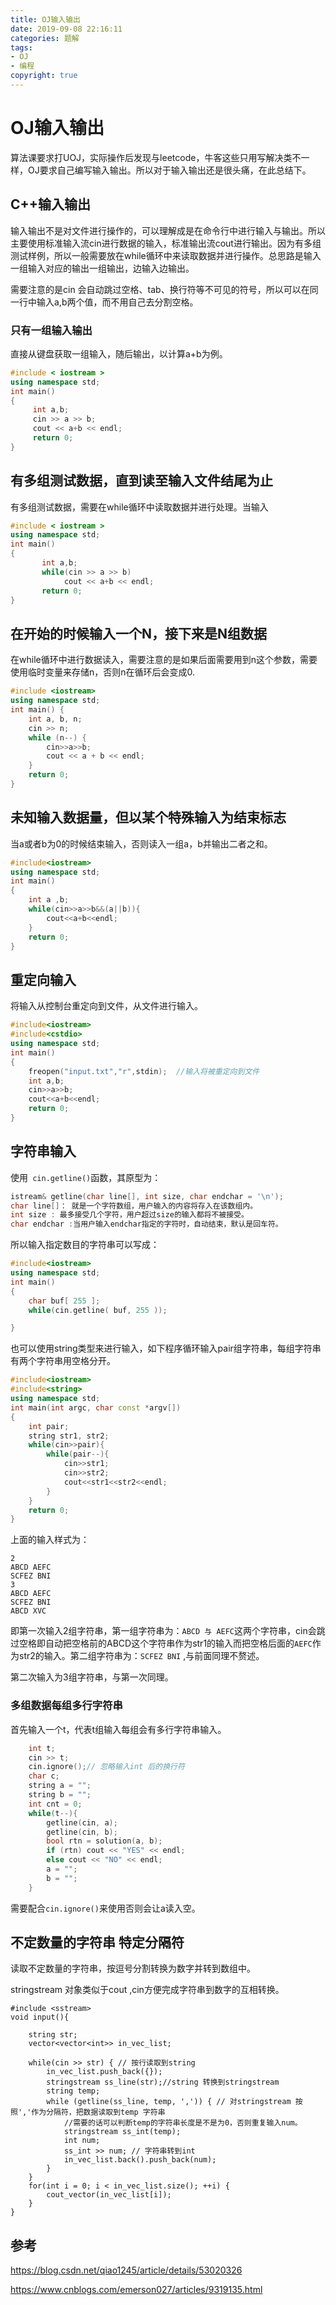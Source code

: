 ```yaml
---
title: OJ输入输出
date: 2019-09-08 22:16:11
categories: 题解
tags:
- OJ
- 编程
copyright: true
---
```


# OJ输入输出

算法课要求打UOJ，实际操作后发现与leetcode，牛客这些只用写解决类不一样，OJ要求自己编写输入输出。所以对于输入输出还是很头痛，在此总结下。

<!--more-->

## C++输入输出

输入输出不是对文件进行操作的，可以理解成是在命令行中进行输入与输出。所以主要使用标准输入流cin进行数据的输入，标准输出流cout进行输出。因为有多组测试样例，所以一般需要放在while循环中来读取数据并进行操作。总思路是输入一组输入对应的输出一组输出，边输入边输出。

需要注意的是cin 会自动跳过空格、tab、换行符等不可见的符号，所以可以在同一行中输入a,b两个值，而不用自己去分割空格。

### 只有一组输入输出 	

直接从键盘获取一组输入，随后输出，以计算a+b为例。

```c++
#include < iostream >   
using namespace std; 
int main() 
{
     int a,b; 
     cin >> a >> b;
     cout << a+b << endl; 
     return 0; 
}
```

## **有多组测试数据，直到读至输入文件结尾为止** 

有多组测试数据，需要在while循环中读取数据并进行处理。当输入

````c++
#include < iostream >    
using namespace std;
int main()
{
       int a,b;
       while(cin >> a >> b)
            cout << a+b << endl;
       return 0;
}
````

## **在开始的时候输入一个N，接下来是N组数据** 

在while循环中进行数据读入，需要注意的是如果后面需要用到n这个参数，需要使用临时变量来存储n，否则n在循环后会变成0.

```c++
#include <iostream>
using namespace std;
int main() {
    int a, b, n;
    cin >> n;
    while (n--) {
        cin>>a>>b;
        cout << a + b << endl;
    }
    return 0;
}
```

## 未知输入数据量，但以某个特殊输入为结束标志

当a或者b为0的时候结束输入，否则读入一组a，b并输出二者之和。

```c++
#include<iostream>
using namespace std;
int main()
{
    int a ,b;
    while(cin>>a>>b&&(a||b)){
        cout<<a+b<<endl;
    }
    return 0;
}
```

## 重定向输入

将输入从控制台重定向到文件，从文件进行输入。

```c++
#include<iostream>  
#include<cstdio>  
using namespace std;  
int main()  
{  
    freopen("input.txt","r",stdin);  //输入将被重定向到文件
    int a,b;  
    cin>>a>>b;  
    cout<<a+b<<endl;  
    return 0;  
} 
```

## 字符串输入

使用` cin.getline()`函数，其原型为：

```c++
istream& getline(char line[], int size, char endchar = '\n');
char line[]： 就是一个字符数组，用户输入的内容将存入在该数组内。
int size : 最多接受几个字符，用户超过size的输入都将不被接受。
char endchar :当用户输入endchar指定的字符时，自动结束，默认是回车符。
```

所以输入指定数目的字符串可以写成：

```c++
#include<iostream>
using namespace std;
int main()
{
    char buf[ 255 ];
    while(cin.getline( buf, 255 ));

}
```

也可以使用string类型来进行输入，如下程序循环输入pair组字符串，每组字符串有两个字符串用空格分开。

```c++
#include<iostream>
#include<string>
using namespace std;
int main(int argc, char const *argv[])
{
	int pair;
    string str1, str2;
	while(cin>>pair){
		while(pair--){
			cin>>str1;
			cin>>str2;
			cout<<str1<<str2<<endl;
		}
	}
	return 0;
}
```

上面的输入样式为：

```
2
ABCD AEFC
SCFEZ BNI
3
ABCD AEFC
SCFEZ BNI
ABCD XVC
```

即第一次输入2组字符串，第一组字符串为：`ABCD 与 AEFC`这两个字符串，cin会跳过空格即自动把空格前的ABCD这个字符串作为str1的输入而把空格后面的`AEFC`作为str2的输入。第二组字符串为：`SCFEZ BNI` ,与前面同理不赘述。

第二次输入为3组字符串，与第一次同理。

### 多组数据每组多行字符串

首先输入一个t，代表t组输入每组会有多行字符串输入。

```cc
    int t;
    cin >> t;
    cin.ignore();// 忽略输入int 后的换行符
    char c;
    string a = ""; 
    string b = "";
    int cnt = 0;
    while(t--){
        getline(cin, a);
        getline(cin, b);
        bool rtn = solution(a, b);
        if (rtn) cout << "YES" << endl;
        else cout << "NO" << endl;
        a = "";
        b = "";
    }
```

需要配合`cin.ignore()`来使用否则会让a读入空。

## 不定数量的字符串 特定分隔符 

读取不定数量的字符串，按逗号分割转换为数字并转到数组中。

stringstream 对象类似于cout ,cin方便完成字符串到数字的互相转换。

```
#include <sstream>
void input(){

    string str; 
    vector<vector<int>> in_vec_list;

    while(cin >> str) { // 按行读取到string
        in_vec_list.push_back({});
        stringstream ss_line(str);//string 转换到stringstream
        string temp;
        while (getline(ss_line, temp, ',')) { // 对stringstream 按照','作为分隔符，把数据读取到temp 字符串
            //需要的话可以判断temp的字符串长度是不是为0，否则重复输入num。
            stringstream ss_int(temp);
            int num;
            ss_int >> num; // 字符串转到int
            in_vec_list.back().push_back(num);
        }
    }
    for(int i = 0; i < in_vec_list.size(); ++i) {
        cout_vector(in_vec_list[i]);
    }
}
```

## 参考

<https://blog.csdn.net/qiao1245/article/details/53020326> 

<https://www.cnblogs.com/emerson027/articles/9319135.html> 